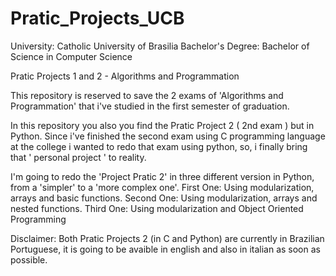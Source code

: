 # Pratic_Projects_UCB
University: Catholic University of Brasilia 
Bachelor's Degree: Bachelor of Science in Computer Science 

Pratic Projects 1 and 2 - Algorithms and Programmation


This repository is reserved to save the 2 exams of 'Algorithms and Programmation' that i've studied
in the first semester of graduation.

In this repository you also you find the Pratic Project 2 ( 2nd exam ) but in Python.
Since i've finished the second exam using C programming language at the college i wanted to redo that exam using python,
so, i finally bring that ' personal project ' to reality.

I'm going to redo the 'Project Pratic 2' in three different version in Python, from a 'simpler' to a 'more complex one'.
First One: Using modularization, arrays and basic functions.
Second One: Using modularization, arrays and nested functions.
Third One: Using modularization and Object Oriented Programming

Disclaimer:
  Both Pratic Projects 2 (in C and Python) are currently in Brazilian Portuguese, it is going to be avaible in english and also in italian as soon as possible.
